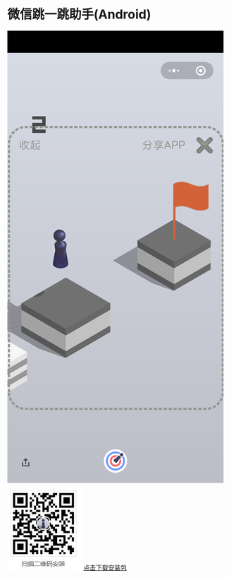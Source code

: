 # 微信跳一跳助手(Android)


![截图](screenshot.png)
![二维码](code.jpg)
[点击下载安装包](https://github.com/planet0104/planet0104.github.io/raw/master/app_release_yh.apk "APK下载链接")
